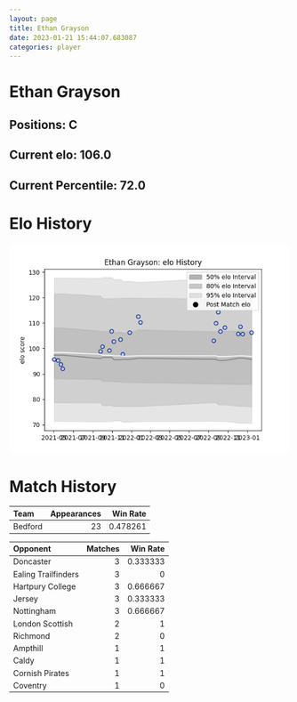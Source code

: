 ```yaml
---  
layout: page  
title: Ethan Grayson  
date: 2023-01-21 15:44:07.683087  
categories: player  
---
```

# Ethan Grayson

## Positions: C

## Current elo: 106.0

## Current Percentile: 72.0

# Elo History


![elo history](history_EthanGrayson.png)
# Match History


| Team    |   Appearances |   Win Rate |
|:--------|--------------:|-----------:|
| Bedford |            23 |   0.478261 |

| Opponent            |   Matches |   Win Rate |
|:--------------------|----------:|-----------:|
| Doncaster           |         3 |   0.333333 |
| Ealing Trailfinders |         3 |   0        |
| Hartpury College    |         3 |   0.666667 |
| Jersey              |         3 |   0.333333 |
| Nottingham          |         3 |   0.666667 |
| London Scottish     |         2 |   1        |
| Richmond            |         2 |   0        |
| Ampthill            |         1 |   1        |
| Caldy               |         1 |   1        |
| Cornish Pirates     |         1 |   1        |
| Coventry            |         1 |   0        |